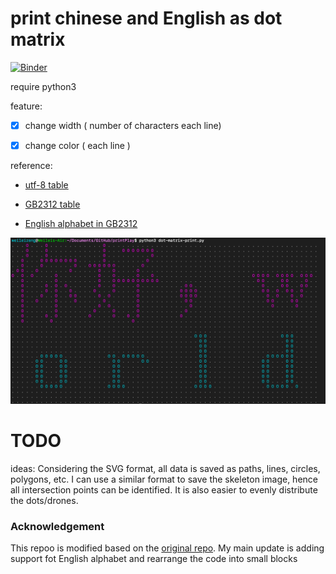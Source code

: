 
# print chinese and English as dot matrix

[![Binder](https://mybinder.org/badge_logo.svg)](https://mybinder.org/v2/gh/WeileiZeng/drone-array-design/master)

require python3

feature:

- [x] change width ( number of characters each line)
- [x] change color ( each line )


reference:

* [utf-8 table](https://www.utf8-chartable.de/)

* [GB2312 table](http://ash.jp/code/cn/gb2312tbl.htm)

* [English alphabet in GB2312](http://blog.chinaaet.com/stillnesstr/p/9912)


![screen shot](screenshot.png)

# TODO

ideas: Considering the SVG format, all data is saved as paths, lines, circles, polygons, etc. I can use a similar format to save the skeleton image, hence all intersection points can be identified. It is also easier to evenly distribute the dots/drones.

### Acknowledgement

This repoo is modified based on the [original repo](https://github.com/pengfexue2/printPlay). My main update is adding support fot English alphabet and rearrange the code into small blocks
